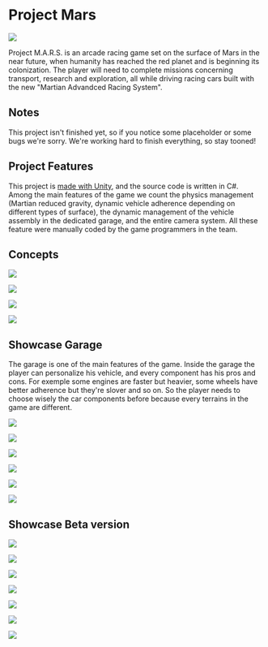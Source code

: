 # Project Mars

![](https://imgur.com/Cumy5pU.jpeg)


Project M.A.R.S. is an arcade racing game set on the surface of Mars in the near future, when humanity has reached the red planet and is beginning its colonization. The player will need to complete missions concerning transport, research and exploration, all while driving racing cars built with the new "Martian Advandced Racing System".
 
 
 
 
 ## Notes

This project isn't finished yet, so if you notice some placeholder or some bugs we're sorry. We're working hard to finish everything, so stay tooned!





 
 ## Project Features
 
This project is [made with Unity](https://unity3d.com/), and the source code is written in C#. Among the main features of the game we count the physics management (Martian reduced gravity, dynamic vehicle adherence depending on different types of surface), the dynamic management of the vehicle assembly in the dedicated garage, and the entire camera system.
All these feature were manually coded by the game programmers in the team.




## Concepts

![](https://imgur.com/qDdWxFx.jpg)

![](https://imgur.com/BCnIkXc.jpg)

![](https://imgur.com/oHlzXyk.jpg)

![](https://imgur.com/xTg8tiu.jpg)





## Showcase Garage

The garage is one of the main features of the game. Inside the garage the player can personalize his vehicle, and every component has his pros and cons. For exemple some engines are faster but heavier, some wheels have better adherence but they're slover and so on. So the player needs to choose wisely the car components before because every terrains in the game are different.

![](https://i.imgur.com/ZDb9YQ3.jpg)

![](https://imgur.com/21Y4SIu.jpg)

![](https://imgur.com/N1P6jo0.jpg)

![](https://imgur.com/51pvywc.jpg)

![](https://imgur.com/LvviRHy.jpg)

![](https://imgur.com/3Z38LzK.jpg)


## Showcase Beta version

![](https://imgur.com/yuy4kIz.jpg)

![](https://imgur.com/liLyuO5.jpg)

![](https://imgur.com/wlddSZm.jpg)

![](https://imgur.com/xPZWy64.jpg)

![](https://imgur.com/hsFBI4R.jpg)

![](https://imgur.com/UVEnNUa.jpg)

![](https://imgur.com/G2HgKJ7.jpg)



